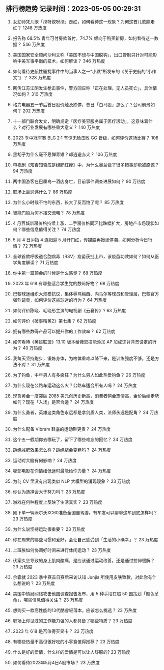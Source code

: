 
## 排行榜趋势 记录时间：2023-05-05 00:29:31
  
  1. 女幼师凭儿歌「挖呀挖呀挖」走红，如何看待这一现象？为何这首儿歌能走红？ 1248 万热度
    
  2. 报告称 68.5% 青年可付房款首付，74.7% 倾向于购买新房，如何看待这一数据？ 546 万热度
    
  3. 美国国家安全顾问沙利文称「美国不想与中国脱钩」，出口管制只针对可能影响中美军事平衡的技术，如何解读？ 346 万热度
    
  4. 如何看待史航性骚扰事件中的当事人之一“小默”所发布的《关于史航的“小作文”》？ 328 万热度
    
  5. 网传江苏江阴发生枪击事件，警方回应称「正在处理，无人员死亡」，具体情况如何？ 310 万热度
    
  6. 格力电器五一节后首日股价触及跌停，昔日「白马股」怎么了？公司前景如何？ 202 万热度
    
  7. 十一部门联合发文，明确规定「医疗美容服务属于医疗活动」，这意味着什么？对行业发展有哪些重大意义？ 140 万热度
    
  8. 2023 季中冠军赛 BLG 2:1 有惊无险击败 GG 晋级，如何评价这场比赛？ 108 万热度
    
  9. 黑胡子为什么毫不忌惮青雉？却逃避赤犬？ 106 万热度
    
  10. 电视剧《知否知否应是绿肥红瘦》中，为什么墨兰做了很多错事却能被原谅？ 94 万热度
    
  11. 两中国游客在巴厘岛一酒店身亡，目前事件调查进展如何？ 90 万热度
    
  12. 职场上最忌讳什么？ 86 万热度
    
  13. 为什么小时候不怕的东西，长大了反而怕了呢？ 85 万热度
    
  14. 智能门锁为何不接交流电？ 78 万热度
    
  15. 4 月百城新房价格持续上涨，二手房价格同环比跌幅扩大，房地产市场现状如何？哪些信息值得关注？ 74 万热度
    
  16. 5 月 4 日沪指 4 连阳迎 5 月开门红，传媒股再掀涨停潮，如何分析今日行情？ 72 万热度
    
  17. 全球首款呼吸道合胞病毒（RSV）疫苗获批上市，该疫苗功效如何？如何从医学角度解读？ 71 万热度
    
  18. 你中第一篇顶会的时候是什么感觉？ 68 万热度
    
  19. 2023 年 618 有哪些适合学生党的数码好物？ 68 万热度
    
  20. 巴黎球迷组织大规模抗议，集体辱骂梅西、内马尔等球员和管理层，巴黎官方强烈谴责，如何评价这些球迷的行为？ 64 万热度
    
  21. 如何评价陈晓、毛晓彤主演的电视剧《云襄传》? 63 万热度
    
  22. 如何评价《破事精英2》第七集？ 62 万热度
    
  23. 拥有哪些数码产品可以提升你的工作效率？ 62 万热度
    
  24. 如何看待《英雄联盟》13.10 版本给薇恩技能添加 AP 加成违背背景设定的行为？ 40 万热度
    
  25. 我每天坚持跑步，锻炼身体，为啥体重难以降下来，是训练强度不够，还是方法不对？ 31 万热度
    
  26. 为了钓鱼，中年男人有多疯狂？为什么男人如此热爱钓鱼？ 26 万热度
    
  27. 为什么现在公路车运动这么火？公路车适合所有人吗？ 24 万热度
    
  28. 现货黄金一度突破 2085 美元创历史新高，消费者购金热情高，金价后续走势如何？现在「入场」是否合适？ 24 万热度
    
  29. 为什么勇者，英雄这类角色永远都是拿剑盾人类，法师永远是配角？ 24 万热度
    
  30. 为什么配备 Vibram 鞋底的运动鞋更贵？ 24 万热度
    
  31. 这个五一假期你去哪玩了，留下了哪些难忘的回忆？ 24 万热度
    
  32. 跳绳减肥效果怎么样？跳绳腿会变粗吗？ 24 万热度
    
  33. 运动对大脑有何影响？ 24 万热度
    
  34. 哪部电影在你情绪低迷时最能给你力量？ 24 万热度
    
  35. 为何 CV 里没有出现类似 NLP 大模型的涌现现象？ 23 万热度
    
  36. 你认为选择会大于努力吗？ 23 万热度
    
  37. 游戏在何种程度上反映了生活真实？ 23 万热度
    
  38. 刚下单一辆沃尔沃XC60准备全国自驾游，有车友可以聊聊这车到底怎样吗？ 23 万热度
    
  39. 为什么说坚持运动很重要？ 23 万热度
    
  40. 你在周末的哪些习惯和爱好，会让自己感受到「生活的小确幸」？ 23 万热度
    
  41. 上班族如何协调好时间来进行休闲运动？ 23 万热度
    
  42. 伏案久坐导致的身上肌肉酸痛，是应该通过运动改善，还是通过拉伸缓解？ 23 万热度
    
  43. 余霜就 2023 季中赛首日赛后采访认错 Junjia 所使用皮肤致歉，对此你有什么想说的？ 23 万热度
    
  44. 美国中情局网络攻击他国调查报告发布，用 5 种手段在超 50 国策划「颜色革命」，哪些信息值得关注？ 23 万热度
    
  45. 想购买一款高性能的13代酷睿轻薄本，应该怎么挑选？ 23 万热度
    
  46. 职场上你见过的工作能力强的人都具备了哪些特质？ 23 万热度
    
  47. 2023 年 618 是否值得买显卡？ 23 万热度
    
  48. 有哪些热量不高但很好吃的小零食值得推荐？ 23 万热度
    
  49. 什么是好的爱情，什么样的爱情是可以让人舒服的? 23 万热度
    
  50. 如何看待2023年5月4日A股市场？ 23 万热度
    